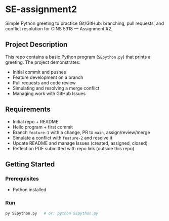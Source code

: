 # SE-assignment2

Simple Python greeting to practice Git/GitHub: branching, pull requests, and conflict resolution for CINS 5318 — Assignment #2.

## Project Description
This repo contains a basic Python program (`SEpython.py`) that prints a greeting. The project demonstrates:
- Initial commit and pushes
- Feature development on a branch
- Pull requests and code review
- Simulating and resolving a merge conflict
- Managing work with GitHub Issues

## Requirements 
- Initial repo + README 
- Hello program + first commit 
- Branch `feature-1` with a change, PR to `main`, assign/review/merge 
- Simulate a conflict with `feature-2` and resolve it 
- Update README and manage Issues (created, assigned, closed) 
- Reflection PDF submitted with repo link (outside this repo) 

## Getting Started
### Prerequisites
- Python installed 

### Run
```bash
py SEpython.py   # or: python SEpython.py
